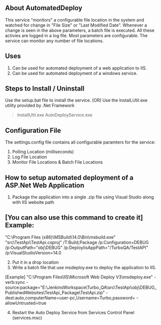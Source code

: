 About AutomatedDeploy
----------------------
This service "monitors" a configurable file location in the system and watched for change in "File Size" or "Last Modified Date". Whenever a change is seen in the above parameters, a batch file is executed.
All these activies are logged in a log file.
Most parameters are configurable. The service can monitor any number of file locations.

Uses
-----
1. Can be used for automated deployment of a web application to IIS.
2. Can be used for automated deployment of a windows service.

Steps to Install / Uninstall
-----------------------------
Use the setup.bat file to install the service.
[OR]
Use the InstalLUtil.exe utility provided by .Net Framework
> InstallUtil.exe AutoDeployService.exe

Configuration File
------------------
The settings.config file contains all configurable paramters for the service:
1. Polling Location (milliseconds)
2. Log File Location
3. Monitor File Locations & Batch File Locations

How to setup automated deployment of a ASP.Net Web Application
--------------------------------------------------------------
1. Package the application into a single .zip file using Visual Studio along with IIS website path

[You can also use this command to create it] 
Example:
--------
"C:\Program Files (x86)\MSBuild\14.0\Bin\msbuild.exe" "src\TestApi\TestApi.csproj" /T:Build;Package
/p:Configuration=DEBUG /p:OutputPath="obj\DEBUG" /p:DeployIisAppPath="/TurboQA/TestAPI"
/p:VisualStudioVersion=14.0

2. Put it in a drop location
3. Write a batch file that use msdeploy.exe to deploy the application to IIS.

[Example]
"C:\Program Files\IIS\Microsoft Web Deploy V3\msdeploy.exe" -verb:sync -
source:package="E:\JenkinsWorkspace\Turbo_QA\src\TestApi\obj\DEBUG\_PublishedWebsites\TestApi_Package\TestApi.zip" -
dest:auto,computerName=user-pc,Username=Turbo,password=<password> -allowUntrusted=true

4. Restart the Auto Deploy Service from Services Control Panel (services.msc)